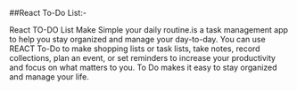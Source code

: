 ##React To-Do List:-

React TO-DO List Make Simple your daily routine.is a task management app to help you stay organized and manage your day-to-day. You can use REACT To-Do to make shopping lists or task lists, take notes, record collections, plan an event, or set reminders to increase your productivity and focus on what matters to you. To Do makes it easy to stay organized and manage your life.  
